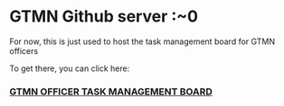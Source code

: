 # GTMN Github server :~0

For now, this is just used to host the task management board for GTMN officers

To get there, you can click here:

### [GTMN OFFICER TASK MANAGEMENT BOARD](https://github.com/orgs/gtmusiciansnetwork/projects/1)
